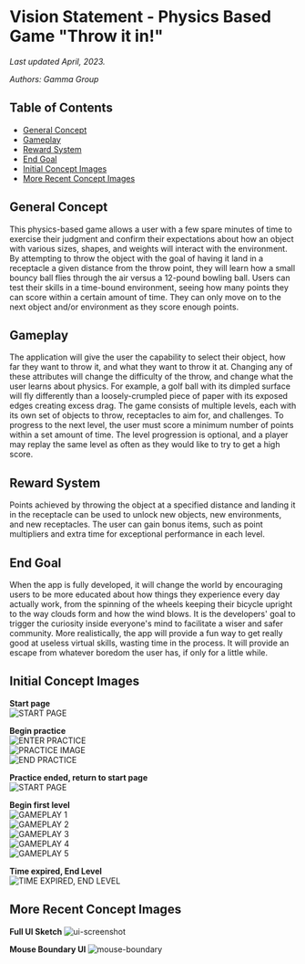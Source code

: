# Vision Statement - Physics Based Game "Throw it in!"

_Last updated April, 2023._

_Authors: Gamma Group_

## Table of Contents

- [General Concept](#general-concept)
- [Gameplay](#gameplay)
- [Reward System](#reward-system)
- [End Goal](#end-goal)
- [Initial Concept Images](#initial-concept-images)
- [More Recent Concept Images](#more-recent-concept-images)

## General Concept

This physics-based game allows a user with a few spare minutes of time to exercise their judgment and confirm their expectations about how an object with various sizes, shapes, and weights will interact with the environment. By attempting to throw the object with the goal of having it land in a receptacle a given distance from the throw point, they will learn how a small bouncy ball flies through the air versus a 12-pound bowling ball. Users can test their skills in a time-bound environment, seeing how many points they can score within a certain amount of time. They can only move on to the next object and/or environment as they score enough points.

## Gameplay

The application will give the user the capability to select their object, how far they want to throw it, and what they want to throw it at. Changing any of these attributes will change the difficulty of the throw, and change what the user learns about physics. For example, a golf ball with its dimpled surface will fly differently than a loosely-crumpled piece of paper with its exposed edges creating excess drag. The game consists of multiple levels, each with its own set of objects to throw, receptacles to aim for, and challenges. To progress to the next level, the user must score a minimum number of points within a set amount of time. The level progression is optional, and a player may replay the same level as often as they would like to try to get a high score.

## Reward System

Points achieved by throwing the object at a specified distance and landing it in the receptacle can be used to unlock new objects, new environments, and new receptacles. The user can gain bonus items, such as point multipliers and extra time for exceptional performance in each level.

## End Goal

When the app is fully developed, it will change the world by encouraging users to be more educated about how things they experience every day actually work, from the spinning of the wheels keeping their bicycle upright to the way clouds form and how the wind blows. It is the developers' goal to trigger the curiosity inside everyone's mind to facilitate a wiser and safer community. More realistically, the app will provide a fun way to get really good at useless virtual skills, wasting time in the process. It will provide an escape from whatever boredom the user has, if only for a little while.

## Initial Concept Images

**Start page**  
![START PAGE](vision-images/start.png)

**Begin practice**  
![ENTER PRACTICE](vision-images/practice1.png)  
![PRACTICE IMAGE](vision-images/practice2.png)  
![END PRACTICE](vision-images/practice3.png)

**Practice ended, return to start page**  
![START PAGE](vision-images/start.png)

**Begin first level**  
![GAMEPLAY 1](vision-images/game1.png)  
![GAMEPLAY 2](vision-images/game2.png)  
![GAMEPLAY 3](vision-images/game3.png)  
![GAMEPLAY 4](vision-images/game4.png)  
![GAMEPLAY 5](vision-images/game5.png)

**Time expired, End Level**  
![TIME EXPIRED, END LEVEL](vision-images/end.png)

## More Recent Concept Images

**Full UI Sketch**
![ui-screenshot](notes/ui-sketch3x.png)

**Mouse Boundary UI**
![mouse-boundary](notes/throw_boundary_idea.png)
